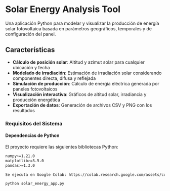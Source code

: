 # Solar Energy Analysis Tool

Una aplicación Python para modelar y visualizar la producción de energía solar fotovoltaica basada en parámetros geográficos, temporales y de configuración del panel.

## Características

- **Cálculo de posición solar**: Altitud y azimut solar para cualquier ubicación y fecha
- **Modelado de irradiación**: Estimación de irradiación solar considerando componentes directa, difusa y reflejada
- **Simulación de producción**: Cálculo de energía eléctrica generada por paneles fotovoltaicos
- **Visualización interactiva**: Gráficos de altitud solar, irradiancia y producción energética
- **Exportación de datos**: Generación de archivos CSV y PNG con los resultados

### Requisitos del Sistema

#### Dependencias de Python

El proyecto requiere las siguientes bibliotecas Python:

```bash
numpy>=1.21.0
matplotlib>=3.5.0
pandas>=1.3.0

Se ejecuta en Google Colab: https://colab.research.google.com/assets/colab-badge.svg

python solar_energy_app.py

